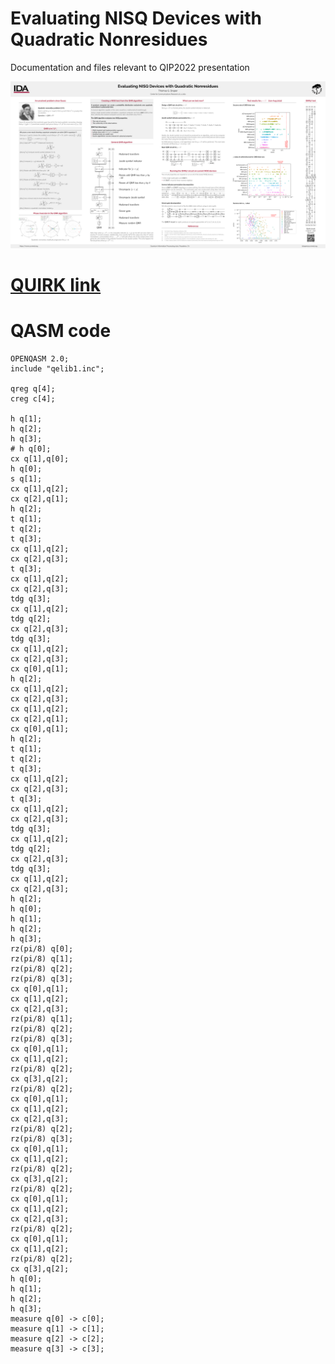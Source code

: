 # Evaluating NISQ Devices with Quadratic Nonresidues
Documentation and files relevant to QIP2022 presentation

[![QIP2022 Poster](QNR_Poster.png)](QNR_Poster.pdf)

# [QUIRK link](https://algassert.com/quirk#circuit={%22cols%22:[[1,%22H%22,%22H%22,%22H%22],[%22X%22,%22%E2%80%A2%22],[%22H%22,%22Z^%C2%BD%22],[1,%22%E2%80%A2%22,%22X%22],[1,%22X%22,%22%E2%80%A2%22],[1,1,%22H%22],[1,%22Z^%C2%BC%22,%22Z^%C2%BC%22,%22Z^%C2%BC%22],[1,%22%E2%80%A2%22,%22X%22],[1,1,%22%E2%80%A2%22,%22X%22],[1,1,1,%22Z^%C2%BC%22],[1,%22%E2%80%A2%22,%22X%22],[1,1,%22%E2%80%A2%22,%22X%22],[1,1,1,%22Z^-%C2%BC%22],[1,%22%E2%80%A2%22,%22X%22],[1,1,%22Z^-%C2%BC%22],[1,1,%22%E2%80%A2%22,%22X%22],[1,1,1,%22Z^-%C2%BC%22],[1,%22%E2%80%A2%22,%22X%22],[1,1,%22%E2%80%A2%22,%22X%22],[%22%E2%80%A2%22,%22X%22],[1,1,%22H%22],[1,%22%E2%80%A2%22,%22X%22],[1,1,%22%E2%80%A2%22,%22X%22],[1,%22%E2%80%A2%22,%22X%22],[1,%22X%22,%22%E2%80%A2%22],[%22%E2%80%A2%22,%22X%22],[1,1,%22H%22],[1,%22Z^%C2%BC%22,%22Z^%C2%BC%22,%22Z^%C2%BC%22],[1,%22%E2%80%A2%22,%22X%22],[1,1,%22%E2%80%A2%22,%22X%22],[1,1,1,%22Z^%C2%BC%22],[1,%22%E2%80%A2%22,%22X%22],[1,1,%22%E2%80%A2%22,%22X%22],[1,1,1,%22Z^-%C2%BC%22],[1,%22%E2%80%A2%22,%22X%22],[1,1,%22Z^-%C2%BC%22],[1,1,%22%E2%80%A2%22,%22X%22],[1,1,1,%22Z^-%C2%BC%22],[1,%22%E2%80%A2%22,%22X%22],[1,1,%22%E2%80%A2%22,%22X%22],[%22H%22,%22H%22,1,%22H%22],[%22~qcp4%22,%22~qcp4%22,%22~qcp4%22,%22~qcp4%22],[%22%E2%80%A2%22,%22X%22],[1,%22%E2%80%A2%22,%22X%22],[1,1,%22%E2%80%A2%22,%22X%22],[1,%22~qcp4%22,%22~qcp4%22,%22~qcp4%22],[%22%E2%80%A2%22,%22X%22],[1,%22%E2%80%A2%22,%22X%22],[1,1,%22~qcp4%22],[1,1,%22X%22,%22%E2%80%A2%22],[1,1,%22~qcp4%22],[%22%E2%80%A2%22,%22X%22],[1,%22%E2%80%A2%22,%22X%22],[1,1,%22%E2%80%A2%22,%22X%22],[1,1,%22~qcp4%22,%22~qcp4%22],[%22%E2%80%A2%22,%22X%22],[1,%22%E2%80%A2%22,%22X%22],[1,1,%22~qcp4%22],[1,1,%22X%22,%22%E2%80%A2%22],[1,1,%22~qcp4%22],[%22%E2%80%A2%22,%22X%22],[1,%22%E2%80%A2%22,%22X%22],[1,1,%22%E2%80%A2%22,%22X%22],[%22%E2%80%A2%22,%22X%22],[1,1,%22~qcp4%22],[1,%22%E2%80%A2%22,%22X%22],[1,1,%22~qcp4%22],[1,1,%22X%22,%22%E2%80%A2%22],[%22H%22,%22H%22,%22H%22,%22H%22]],%22gates%22:[{%22id%22:%22~qcp4%22,%22matrix%22:%22{{1,0},{0,0.9238795+0.3826834i}}%22},{%22id%22:%22~g9h%22,%22matrix%22:%22{{1,0},{0,0.9238795-0.3826834i}}%22}]})

# QASM code
```
OPENQASM 2.0;
include "qelib1.inc";

qreg q[4];
creg c[4];

h q[1];
h q[2];
h q[3];
# h q[0];
cx q[1],q[0];
h q[0];
s q[1];
cx q[1],q[2];
cx q[2],q[1];
h q[2];
t q[1];
t q[2];
t q[3];
cx q[1],q[2];
cx q[2],q[3];
t q[3];
cx q[1],q[2];
cx q[2],q[3];
tdg q[3];
cx q[1],q[2];
tdg q[2];
cx q[2],q[3];
tdg q[3];
cx q[1],q[2];
cx q[2],q[3];
cx q[0],q[1];
h q[2];
cx q[1],q[2];
cx q[2],q[3];
cx q[1],q[2];
cx q[2],q[1];
cx q[0],q[1];
h q[2];
t q[1];
t q[2];
t q[3];
cx q[1],q[2];
cx q[2],q[3];
t q[3];
cx q[1],q[2];
cx q[2],q[3];
tdg q[3];
cx q[1],q[2];
tdg q[2];
cx q[2],q[3];
tdg q[3];
cx q[1],q[2];
cx q[2],q[3];
h q[2];
h q[0];
h q[1];
h q[2];
h q[3];
rz(pi/8) q[0];
rz(pi/8) q[1];
rz(pi/8) q[2];
rz(pi/8) q[3];
cx q[0],q[1];
cx q[1],q[2];
cx q[2],q[3];
rz(pi/8) q[1];
rz(pi/8) q[2];
rz(pi/8) q[3];
cx q[0],q[1];
cx q[1],q[2];
rz(pi/8) q[2];
cx q[3],q[2];
rz(pi/8) q[2];
cx q[0],q[1];
cx q[1],q[2];
cx q[2],q[3];
rz(pi/8) q[2];
rz(pi/8) q[3];
cx q[0],q[1];
cx q[1],q[2];
rz(pi/8) q[2];
cx q[3],q[2];
rz(pi/8) q[2];
cx q[0],q[1];
cx q[1],q[2];
cx q[2],q[3];
rz(pi/8) q[2];
cx q[0],q[1];
cx q[1],q[2];
rz(pi/8) q[2];
cx q[3],q[2];
h q[0];
h q[1];
h q[2];
h q[3];
measure q[0] -> c[0];
measure q[1] -> c[1];
measure q[2] -> c[2];
measure q[3] -> c[3];
```
